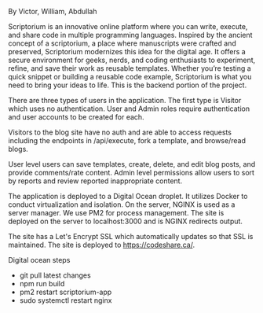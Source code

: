 By Victor, William, Abdullah

Scriptorium is an innovative online platform where you can write, execute, and share code in multiple programming languages. Inspired by the ancient concept of a scriptorium, a place where manuscripts were crafted and preserved, Scriptorium modernizes this idea for the digital age. It offers a secure environment for geeks, nerds, and coding enthusiasts to experiment, refine, and save their work as reusable templates. Whether you’re testing a quick snippet or building a reusable code example, Scriptorium is what you need to bring your ideas to life.
This is the backend portion of the project.

There are three types of users in the application. The first type is Visitor which uses no authentication. User and Admin roles require authentication and user accounts to be created for each.

Visitors to the blog site have no auth and are able to access requests including the endpoints in /api/execute, fork a template, and browse/read blogs.

User level users can save templates, create, delete, and edit blog posts, and provide comments/rate content.
Admin level permissions allow users to sort by reports and review reported inappropriate content.


The application is deployed to a Digital Ocean droplet. It utilizes Docker to conduct virtualization and isolation. On the server, NGINX is used as a server manager. We use PM2 for process management. The site is deployed on the server to localhost:3000 and is NGINX redirects output.

The site has a Let's Encrypt SSL which automatically updates so that SSL is maintained. The site is deployed to https://codeshare.ca/. 

Digital ocean steps
- git pull latest changes
- npm run build
- pm2 restart scriptorium-app
- sudo systemctl restart nginx